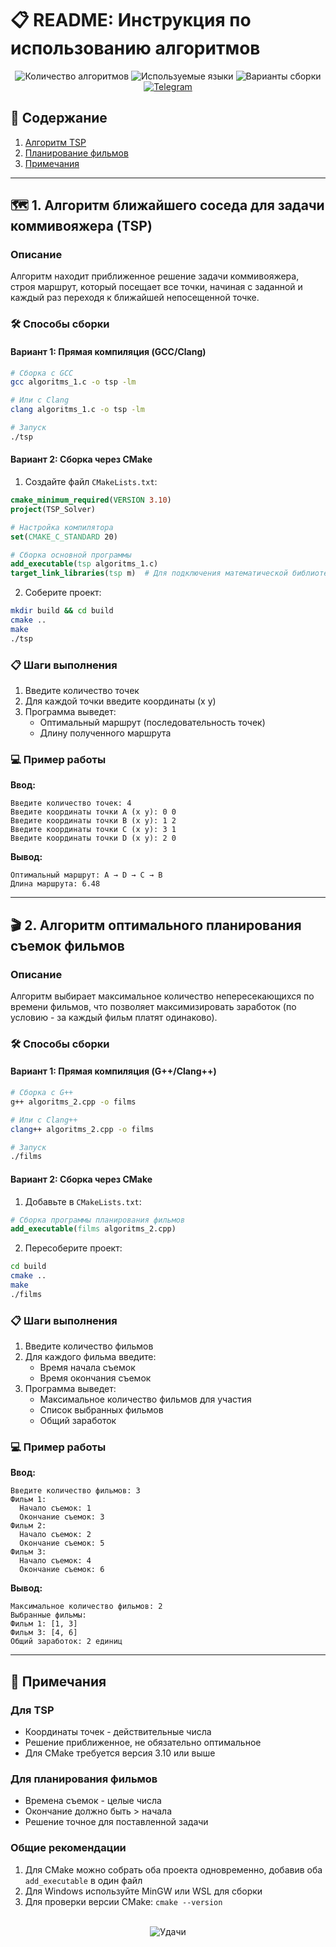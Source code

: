 # 📋 README: Инструкция по использованию алгоритмов

<div align="center">
  <img src="https://img.shields.io/badge/Алгоритмы-4%40проекта-blue" alt="Количество алгоритмов">
  <img src="https://img.shields.io/badge/Языки-C%2FC%2B%2B-green" alt="Используемые языки">
  <img src="https://img.shields.io/badge/Сборка-GCC%20%7C%20Clang%20%7C%20CMake-orange" alt="Варианты сборки">
  <a href="https://t.me/Golden_Vodka">
    <img src="https://img.shields.io/badge/💬_Golden_Vodka-2CA5E0?style=flat&logo=telegram" alt="Telegram">
  </a>
</div>    

## 📌 Содержание
1. [Алгоритм TSP](#-1-алгоритм-ближайшего-соседа-для-задачи-коммивояжера-tsp)
2. [Планирование фильмов](#-2-алгоритм-оптимального-планирования-съемок-фильмов)
3. [Примечания](#-примечания)

---

## 🗺️ 1. Алгоритм ближайшего соседа для задачи коммивояжера (TSP)

### Описание
Алгоритм находит приближенное решение задачи коммивояжера, строя маршрут, который посещает все точки, начиная с заданной и каждый раз переходя к ближайшей непосещенной точке.

### 🛠️ Способы сборки

#### Вариант 1: Прямая компиляция (GCC/Clang)
```bash
# Сборка с GCC
gcc algoritms_1.c -o tsp -lm

# Или с Clang
clang algoritms_1.c -o tsp -lm

# Запуск
./tsp
```

#### Вариант 2: Сборка через CMake
1. Создайте файл `CMakeLists.txt`:
```cmake
cmake_minimum_required(VERSION 3.10)
project(TSP_Solver)

# Настройка компилятора
set(CMAKE_C_STANDARD 20)

# Сборка основной программы
add_executable(tsp algoritms_1.c)
target_link_libraries(tsp m)  # Для подключения математической библиотеки
```

2. Соберите проект:
```bash
mkdir build && cd build
cmake ..
make
./tsp
```

### 📋 Шаги выполнения
1. Введите количество точек
2. Для каждой точки введите координаты (x y)
3. Программа выведет:
   - Оптимальный маршрут (последовательность точек)
   - Длину полученного маршрута

### 💻 Пример работы
**Ввод:**
```
Введите количество точек: 4
Введите координаты точки A (x y): 0 0
Введите координаты точки B (x y): 1 2
Введите координаты точки C (x y): 3 1
Введите координаты точки D (x y): 2 0
```

**Вывод:**
```
Оптимальный маршрут: A → D → C → B
Длина маршрута: 6.48
```

---

## 🎬 2. Алгоритм оптимального планирования съемок фильмов

### Описание
Алгоритм выбирает максимальное количество непересекающихся по времени фильмов, что позволяет максимизировать заработок (по условию - за каждый фильм платят одинаково).

### 🛠️ Способы сборки

#### Вариант 1: Прямая компиляция (G++/Clang++)
```bash
# Сборка с G++
g++ algoritms_2.cpp -o films

# Или с Clang++
clang++ algoritms_2.cpp -o films

# Запуск
./films
```

#### Вариант 2: Сборка через CMake
1. Добавьте в `CMakeLists.txt`:
```cmake
# Сборка программы планирования фильмов
add_executable(films algoritms_2.cpp)
```

2. Пересоберите проект:
```bash
cd build
cmake ..
make
./films
```

### 📋 Шаги выполнения
1. Введите количество фильмов
2. Для каждого фильма введите:
   - Время начала съемок
   - Время окончания съемок
3. Программа выведет:
   - Максимальное количество фильмов для участия
   - Список выбранных фильмов
   - Общий заработок

### 💻 Пример работы
**Ввод:**
```
Введите количество фильмов: 3
Фильм 1:
  Начало съемок: 1
  Окончание съемок: 3
Фильм 2:
  Начало съемок: 2
  Окончание съемок: 5
Фильм 3:
  Начало съемок: 4
  Окончание съемок: 6
```

**Вывод:**
```
Максимальное количество фильмов: 2
Выбранные фильмы:
Фильм 1: [1, 3]
Фильм 3: [4, 6]
Общий заработок: 2 единиц
```

---

## 📝 Примечания

### Для TSP
- Координаты точек - действительные числа
- Решение приближенное, не обязательно оптимальное
- Для CMake требуется версия 3.10 или выше

### Для планирования фильмов
- Времена съемок - целые числа
- Окончание должно быть > начала
- Решение точное для поставленной задачи

### Общие рекомендации
1. Для CMake можно собрать оба проекта одновременно, добавив оба `add_executable` в один файл
2. Для Windows используйте MinGW или WSL для сборки
3. Для проверки версии CMake: `cmake --version`

<div align="center">
  <br>
  <img src="https://img.shields.io/badge/Удачи%20в%20использовании!-brightgreen" alt="Удачи">
</div>